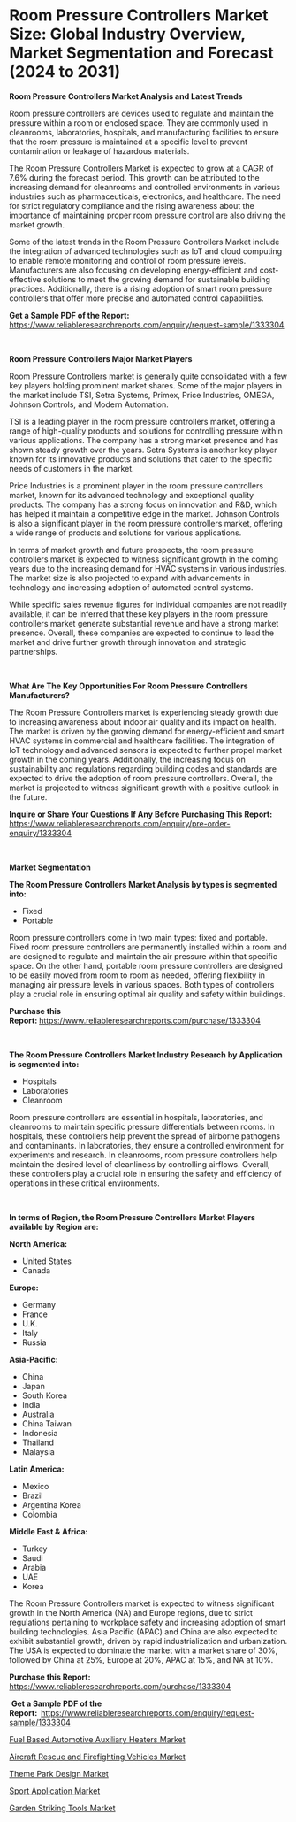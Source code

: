 <p><h1>Room Pressure Controllers Market Size: Global Industry Overview, Market Segmentation and Forecast (2024 to 2031)</h1></p><p><strong>Room Pressure Controllers Market Analysis and Latest Trends</strong></p>
<p><p>Room pressure controllers are devices used to regulate and maintain the pressure within a room or enclosed space. They are commonly used in cleanrooms, laboratories, hospitals, and manufacturing facilities to ensure that the room pressure is maintained at a specific level to prevent contamination or leakage of hazardous materials.</p><p>The Room Pressure Controllers Market is expected to grow at a CAGR of 7.6% during the forecast period. This growth can be attributed to the increasing demand for cleanrooms and controlled environments in various industries such as pharmaceuticals, electronics, and healthcare. The need for strict regulatory compliance and the rising awareness about the importance of maintaining proper room pressure control are also driving the market growth.</p><p>Some of the latest trends in the Room Pressure Controllers Market include the integration of advanced technologies such as IoT and cloud computing to enable remote monitoring and control of room pressure levels. Manufacturers are also focusing on developing energy-efficient and cost-effective solutions to meet the growing demand for sustainable building practices. Additionally, there is a rising adoption of smart room pressure controllers that offer more precise and automated control capabilities.</p></p>
<p><strong>Get a Sample PDF of the Report:&nbsp;</strong> <a href="https://www.reliableresearchreports.com/enquiry/request-sample/1333304">https://www.reliableresearchreports.com/enquiry/request-sample/1333304</a></p>
<p>&nbsp;</p>
<p><strong>Room Pressure Controllers Major Market Players</strong></p>
<p><p>Room Pressure Controllers market is generally quite consolidated with a few key players holding prominent market shares. Some of the major players in the market include TSI, Setra Systems, Primex, Price Industries, OMEGA, Johnson Controls, and Modern Automation.</p><p>TSI is a leading player in the room pressure controllers market, offering a range of high-quality products and solutions for controlling pressure within various applications. The company has a strong market presence and has shown steady growth over the years. Setra Systems is another key player known for its innovative products and solutions that cater to the specific needs of customers in the market.</p><p>Price Industries is a prominent player in the room pressure controllers market, known for its advanced technology and exceptional quality products. The company has a strong focus on innovation and R&D, which has helped it maintain a competitive edge in the market. Johnson Controls is also a significant player in the room pressure controllers market, offering a wide range of products and solutions for various applications.</p><p>In terms of market growth and future prospects, the room pressure controllers market is expected to witness significant growth in the coming years due to the increasing demand for HVAC systems in various industries. The market size is also projected to expand with advancements in technology and increasing adoption of automated control systems.</p><p>While specific sales revenue figures for individual companies are not readily available, it can be inferred that these key players in the room pressure controllers market generate substantial revenue and have a strong market presence. Overall, these companies are expected to continue to lead the market and drive further growth through innovation and strategic partnerships.</p></p>
<p>&nbsp;</p>
<p><strong>What Are The Key Opportunities For Room Pressure Controllers Manufacturers?</strong></p>
<p><p>The Room Pressure Controllers market is experiencing steady growth due to increasing awareness about indoor air quality and its impact on health. The market is driven by the growing demand for energy-efficient and smart HVAC systems in commercial and healthcare facilities. The integration of IoT technology and advanced sensors is expected to further propel market growth in the coming years. Additionally, the increasing focus on sustainability and regulations regarding building codes and standards are expected to drive the adoption of room pressure controllers. Overall, the market is projected to witness significant growth with a positive outlook in the future.</p></p>
<p><strong>Inquire or Share Your Questions If Any Before Purchasing This Report:</strong> <a href="https://www.reliableresearchreports.com/enquiry/pre-order-enquiry/1333304">https://www.reliableresearchreports.com/enquiry/pre-order-enquiry/1333304</a></p>
<p>&nbsp;</p>
<p><strong>Market Segmentation</strong></p>
<p><strong>The Room Pressure Controllers Market Analysis by types is segmented into:</strong></p>
<p><ul><li>Fixed</li><li>Portable</li></ul></p>
<p><p>Room pressure controllers come in two main types: fixed and portable. Fixed room pressure controllers are permanently installed within a room and are designed to regulate and maintain the air pressure within that specific space. On the other hand, portable room pressure controllers are designed to be easily moved from room to room as needed, offering flexibility in managing air pressure levels in various spaces. Both types of controllers play a crucial role in ensuring optimal air quality and safety within buildings.</p></p>
<p><strong>Purchase this Report:&nbsp;</strong><a href="https://www.reliableresearchreports.com/purchase/1333304">https://www.reliableresearchreports.com/purchase/1333304</a></p>
<p>&nbsp;</p>
<p><strong>The Room Pressure Controllers Market Industry Research by Application is segmented into:</strong></p>
<p><ul><li>Hospitals</li><li>Laboratories</li><li>Cleanroom</li></ul></p>
<p><p>Room pressure controllers are essential in hospitals, laboratories, and cleanrooms to maintain specific pressure differentials between rooms. In hospitals, these controllers help prevent the spread of airborne pathogens and contaminants. In laboratories, they ensure a controlled environment for experiments and research. In cleanrooms, room pressure controllers help maintain the desired level of cleanliness by controlling airflows. Overall, these controllers play a crucial role in ensuring the safety and efficiency of operations in these critical environments.</p></p>
<p>&nbsp;</p>
<p><strong>In terms of Region, the Room Pressure Controllers Market Players available by Region are:</strong></p>
<p>
    <p> <strong> North America: </strong>
        <ul>
            <li>United States</li>
            <li>Canada</li>
        </ul>
        </p> 
    <p> <strong> Europe: </strong>
        <ul>
            <li>Germany</li>
            <li>France</li>
            <li>U.K.</li>
            <li>Italy</li>
            <li>Russia</li>
        </ul>
        </p> 
    <p> <strong> Asia-Pacific: </strong>
        <ul>
            <li>China</li>
            <li>Japan</li>
            <li>South Korea</li>
            <li>India</li>
            <li>Australia</li>
            <li>China Taiwan</li>
            <li>Indonesia</li>
            <li>Thailand</li>
            <li>Malaysia</li>
        </ul>
        </p> 
    <p> <strong> Latin America: </strong>
        <ul>
            <li>Mexico</li>
            <li>Brazil</li>
            <li>Argentina Korea</li>
            <li>Colombia</li>
        </ul>
        </p> 
    <p> <strong> Middle East & Africa: </strong>
        <ul>
            <li>Turkey</li>
            <li>Saudi</li>
            <li>Arabia</li>
            <li>UAE</li>
            <li>Korea</li>
        </ul>
    </p>
    </p>
<p><p>The Room Pressure Controllers market is expected to witness significant growth in the North America (NA) and Europe regions, due to strict regulations pertaining to workplace safety and increasing adoption of smart building technologies. Asia Pacific (APAC) and China are also expected to exhibit substantial growth, driven by rapid industrialization and urbanization. The USA is expected to dominate the market with a market share of 30%, followed by China at 25%, Europe at 20%, APAC at 15%, and NA at 10%.</p></p>
<p><strong>Purchase this Report: </strong><a href="https://www.reliableresearchreports.com/purchase/1333304">https://www.reliableresearchreports.com/purchase/1333304</a></p>
<p>&nbsp;<strong>Get a Sample PDF of the Report:&nbsp;&nbsp;</strong><a href="https://www.reliableresearchreports.com/enquiry/request-sample/1333304">https://www.reliableresearchreports.com/enquiry/request-sample/1333304</a></p>
<p><strong></strong></p>
<p><p><a href="https://github.com/laholand/Market-Research-Report-List-2/blob/main/fuel-based-automotive-auxiliary-heaters-market.md">Fuel Based Automotive Auxiliary Heaters Market</a></p><p><a href="https://github.com/jhcraigie/Market-Research-Report-List-2/blob/main/aircraft-rescue-and-firefighting-vehicles-market.md">Aircraft Rescue and Firefighting Vehicles Market</a></p><p><a href="https://medium.com/@birdielynch2022/theme-park-design-market-insight-market-trends-growth-forecasted-from-2024-to-2031-75a305b731b5">Theme Park Design Market</a></p><p><a href="https://medium.com/@dougschmidt1982/sport-application-market-the-key-to-successful-business-strategy-forecast-till-2031-e92a4138e3ba">Sport Application Market</a></p><p><a href="https://issuu.com/reportprime-2/docs/garden-striking-tools-market-size-2030.pptx">Garden Striking Tools Market</a></p></p>